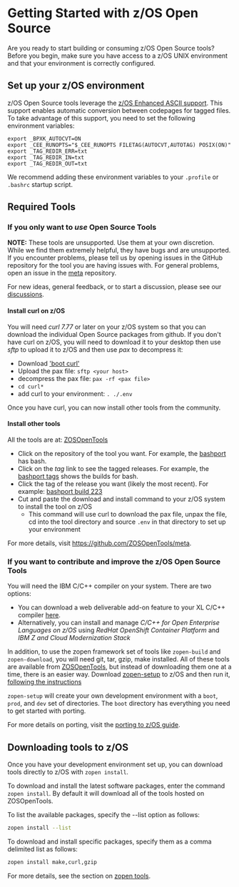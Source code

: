 # Getting Started with z/OS Open Source

Are you ready to start building or consuming z/OS Open Source tools? Before you begin, make sure you have access to a z/OS UNIX environment and that your environment is correctly configured.

## Set up your z/OS environment

z/OS Open Source tools leverage the [z/OS Enhanced ASCII support](https://www.ibm.com/docs/en/zos/2.1.0?topic=pages-using-enhanced-ascii). This support enables automatic conversion between codepages for tagged files. To take advantage of this support, you need to set the following environment variables:

```
export _BPXK_AUTOCVT=ON
export _CEE_RUNOPTS="$_CEE_RUNOPTS FILETAG(AUTOCVT,AUTOTAG) POSIX(ON)"
export _TAG_REDIR_ERR=txt
export _TAG_REDIR_IN=txt
export _TAG_REDIR_OUT=txt
```

We recommend adding these environment variables to your `.profile` or `.bashrc` startup script.

## Required Tools

### If you only want to _use_ Open Source Tools

**NOTE:** These tools are unsupported. Use them at your own discretion. While we find them extremely helpful, they have bugs and are unsupported. If you encounter problems, please tell us by opening issues in the GitHub repository for the tool you are having issues with. For general problems, open an issue in the [meta](https://github.com/ZOSOpenTools/meta/issues) repository.

For new ideas, general feedback, or to start a discussion, please see our [discussions](https://github.com/ZOSOpenTools/meta/discussions).

#### Install curl on z/OS

You will need _curl 7.77_ or later on your z/OS system so that you can download the individual Open Source packages from github. 
If you don't have curl on z/OS, you will need to download it to your desktop then use _sftp_ to upload it to z/OS and then use _pax_ to decompress it:
- Download ['boot curl'](https://github.com/ZOSOpenTools/curlport/releases/tag/boot)
- Upload the pax file: `sftp <your host>`
- decompress the pax file: `pax -rf <pax file>`
- `cd curl*`
- add curl to your environment: `. ./.env`

Once you have curl, you can now install other tools from the community.

#### Install other tools

All the tools are at: [ZOSOpenTools](https://github.com/ZOSOpenTools?tab=repositories)

- Click on the repository of the tool you want. For example, the [bashport](https://github.com/ZOSOpenTools/bashport) has bash.
- Click on the _tag_ link to see the tagged releases. For example, the [bashport tags](https://github.com/ZOSOpenTools/bashport/tags) shows the builds for bash.
- Click the tag of the release you want (likely the most recent). For example: [bashport build 223](https://github.com/ZOSOpenTools/bashport/releases/tag/bashport_223)
- Cut and paste the download and install command to your z/OS system to install the tool on z/OS
  - This command will use curl to download the pax file, unpax the file, cd into the tool directory and source `.env` in that directory to set up your environment

For more details, visit https://github.com/ZOSOpenTools/meta.

### If you want to contribute and improve the z/OS Open Source Tools 

You will need the IBM C/C++ compiler on your system. There are two options:
- You can download a web deliverable add-on feature to your XL C/C++ compiler 
[here](https://www.ibm.com/servers/resourcelink/svc00100.nsf/pages/xlCC++V241ForZOsV24).
- Alternatively, you can install and manage _C/C++ for Open Enterprise Languages on z/OS_ using _RedHat OpenShift Container Platform_ and _IBM Z and Cloud Modernization Stack_ 

In addition, to use the zopen framework set of tools like `zopen-build` and `zopen-download`, you will need git, tar, gzip, make installed. All of these tools are available from [ZOSOpenTools](https://github.com/ZOSOpenTools?tab=repositories), but instead of downloading them one at a time, there is an easier way. 
Download [zopen-setup](https://github.com/ZOSOpenTools/meta/releases/tag/v1.0.0) to z/OS and then run it, [following the instructions](https://github.com/ZOSOpenTools/meta/releases/tag/v1.0.0)

`zopen-setup` will create your own development environment with a `boot`, `prod`, and `dev` set of directories. The `boot` directory has everything you need to get started with porting.

For more details on porting, visit the [porting to z/OS guide](Porting.md).

## Downloading tools to z/OS

Once you have your development environment set up, you can download tools directly to z/OS with `zopen install`.

To download and install the latest software packages, enter the command `zopen install`. By default it will download all of the tools hosted on ZOSOpenTools.

To list the available packages, specify the --list option as follows:

```bash
zopen install --list
```

To download and install specific packages, specify them as a comma delimited list as follows:
```bash
zopen install make,curl,gzip
```
For more details, see the section on [zopen tools](zopen.md).
